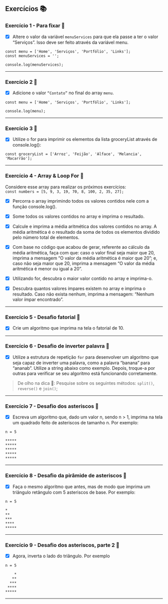 ## Exercícios :books:

### Exercício 1 - Para fixar 🎯

- [x] Altere o valor da variável `menuServices` para que ela passe a ter o valor “Serviços”. Isso deve ser feito através da variável menu.

```
const menu = ['Home', 'Serviços', 'Portfólio', 'Links'];
const menuServices = '';

console.log(menuServices);
```

---

### Exercício 2 :dart:

- [x] Adicione o valor `“Contato”` no final do array `menu`.

```
const menu = ['Home', 'Serviços', 'Portfólio', 'Links'];

console.log(menu);
```

---

### Exercício 3 :dart:

- [x] Utilize o for para imprimir os elementos da lista groceryList através de console.log():

```
const groceryList = ['Arroz', 'Feijão', 'Alface', 'Melancia', 'Macarrão'];
```

---

### Exercício 4 - Array & Loop For :dart:

Considere esse array para realizar os próximos exercícios: <br>
`const numbers = [5, 9, 3, 19, 70, 8, 100, 2, 35, 27];`<br>

- [x] Percorra o array imprimindo todos os valores contidos nele com a função console.log().

- [x] Some todos os valores contidos no array e imprima o resultado.

- [x] Calcule e imprima a média aritmética dos valores contidos no array. A média aritmética é o resultado da soma de todos os elementos dividido pelo número total de elementos.

- [x] Com base no código que acabou de gerar, referente ao cálculo da média aritmética, faça com que: caso o valor final seja maior que 20, imprima a mensagem “O valor da média aritmética é maior que 20”; e, caso não seja maior que 20, imprima a mensagem “O valor da média aritmética é menor ou igual a 20”.

- [x] Utilizando for, descubra o maior valor contido no array e imprima-o.

- [x] Descubra quantos valores ímpares existem no array e imprima o resultado. Caso não exista nenhum, imprima a mensagem: “Nenhum valor ímpar encontrado”.

---

### Exercício 5 - Desafio fatorial :dart:

- [x] Crie um algoritmo que imprima na tela o fatorial de 10.

---

### Exercício 6 - Desafio de inverter palavra :dart:

- [x] Utilize a estrutura de repetição `for` para desenvolver um algoritmo que seja capaz de inverter uma palavra, como a palavra “banana” para “ananab”. Utilize a string abaixo como exemplo. Depois, troque-a por outras para verificar se seu algoritmo está funcionando corretamente.

> De olho na dica 👀: Pesquise sobre os seguintes métodos: `split()`, `reverse()` e `join()`;

---

### Exercício 7 - Desafio dos asteriscos :dart:

- [x] Escreva um algoritmo que, dado um valor n, sendo n > 1, imprima na tela um quadrado feito de asteriscos de tamanho n. Por exemplo:

```
n = 5

*****
*****
*****
*****
*****
```

---

### Exercício 8 - Desafio da pirâmide de asteriscos :dart:

- [x] Faça o mesmo algoritmo que antes, mas de modo que imprima um triângulo retângulo com 5 asteriscos de base. Por exemplo:

```
n = 5

*
**
***
****
*****
```

---

### Exercício 9 - Desafio dos asteriscos, parte 2 :dart:

- [x] Agora, inverta o lado do triângulo. Por exemplo

```
n = 5

    *
   **
  ***
 ****
*****
```

---
